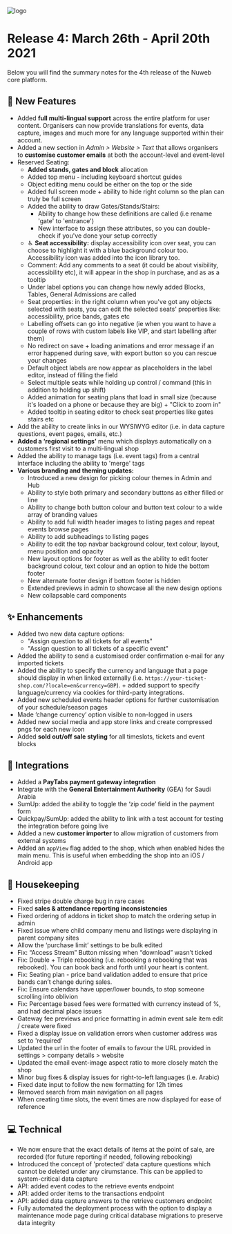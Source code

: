 ![logo](https://user-images.githubusercontent.com/57409655/115874120-a567c880-a43b-11eb-95ea-9297cfea6658.png)



# Release 4: March 26th - April 20th 2021
Below you will find the summary notes for the 4th release of the Nuweb core platform.

## 🚀 New Features
- Added **full multi-lingual support** across the entire platform for user content. Organisers can now provide translations for events, data capture, images and much more for any language supported within their account.
- Added a new section in _Admin > Website > Text_ that allows organisers to **customise customer emails** at both the account-level and event-level
- Reserved Seating:
  - **Added stands, gates and block** allocation
  - Added top menu - including keyboard shortcut guides
  - Object editing menu could be either on the top or the side
  - Added full screen mode + ability to hide right column so the plan can truly be full screen
  - Added the ability to draw Gates/Stands/Stairs:
    - Ability to change how these definitions are called (i.e rename 'gate' to 'entrance')
    - New interface to assign these attributes, so you can double-check if you've done your setup correctly
  - ♿︎ **Seat accessibility:** display accessibility icon over seat, you can choose to highlight it with a blue background colour too. Accessibility icon was added into the icon library too.
  - Comment: Add any comments to a seat (it could be about visibility, accessibility etc), it will appear in the shop in purchase, and as as a tooltip
  - Under label options you can change how newly added Blocks, Tables, General Admissions are called
  - Seat properties: in the right column when you've got any objects selected with seats, you can edit the selected seats' properties like: accessibility, price bands, gates etc
  - Labelling offsets can go into negative (ie when you want to have a couple of rows with custom labels like VIP, and start labelling after them)
  - No redirect on save + loading animations and error message if an error happened during save, with export button so you can rescue your changes
  - Default object labels are now appear as placeholders in the label editor, instead of filling the field
  - Select multiple seats while holding up control / command (this in addition to holding up shift)
  - Added animation for seating plans that load in small size (because it's loaded on a phone or because they are big) + "Click to zoom in"
  - Added tooltip in seating editor to check seat properties like gates stairs etc
- Add the ability to create links in our WYSIWYG editor (i.e. in data capture questions, event pages, emails, etc.)
- **Added a ‘regional settings’** menu which displays automatically on a customers first visit to a multi-lingual shop
- Added the ability to manage tags (i.e. event tags) from a central interface including the ability to 'merge' tags
- **Various branding and theming updates:**
  - Introduced a new design for picking colour themes in Admin and Hub
  - Ability to style both primary and secondary buttons as either filled or line
  - Ability to change both button colour and button text colour to a wide array of branding values
  - Ability to add full width header images to listing pages and repeat events browse pages
  - Ability to add subheadings to listing pages
  - Ability to edit the top navbar background colour, text colour, layout, menu position and opacity
  - New layout options for footer as well as the ability to edit footer background colour, text colour and an option to hide the bottom footer
  - New alternate footer design if bottom footer is hidden
  - Extended previews in admin to showcase all the new design options
  - New collapsable card components


## ✨ Enhancements
- Added two new data capture options:
  - "Assign question to all tickets for all events"
  - "Assign question to all tickets of a specific event"
- Added the ability to send a customised order confirmation e-mail for any imported tickets
- Added the ability to specify the currency and language that a page should display in when linked externally (i.e. `https://your-ticket-shop.com/?locale=en&currency=GBP`). + added support to specify language/currency via cookies for third-party integrations.
- Added new scheduled events header options for further customisation of your schedule/season pages
- Made ‘change currency’ option visible to non-logged in users
- Added new social media and app store links and create compressed pngs for each new icon
- Added **sold out/off sale styling** for all timeslots, tickets and event blocks


## 🤝 Integrations
- Added a **PayTabs payment gateway integration**
- Integrate with the **General Entertainment Authority** (GEA) for Saudi Arabia
- SumUp: added the ability to toggle the ‘zip code’ field in the payment form
- Quickpay/SumUp: added the ability to link with a test account for testing the integration before going live
- Added a new **customer importer** to allow migration of customers from external systems
- Added an `appView` flag added to the shop, which when enabled hides the main menu. This is useful when embedding the shop into an iOS / Android app


## 🧹 Housekeeping
- Fixed stripe double charge bug in rare cases
- Fixed **sales & attendance reporting inconsistencies**
- Fixed ordering of addons in ticket shop to match the ordering setup in admin
- Fixed issue where child company menu and listings were displaying in parent company sites
- Allow the ‘purchase limit’ settings to be bulk edited
- Fix: “Access Stream” Button missing when “download” wasn’t ticked
- Fix: Double + Triple rebooking (i.e. rebooking a rebooking that was rebooked). You can book back and forth until your heart is content.
- Fix: Seating plan - price band validation added to ensure that price bands can’t change during sales.
- Fix: Ensure calendars have upper/lower bounds, to stop someone scrolling into oblivion
- Fix: Percentage based fees were formatted with currency instead of %, and had decimal place issues
- Gateway fee previews and price formatting in admin event sale item edit / create were fixed
- Fixed a display issue on validation errors when customer address was set to 'required'
- Updated the url in the footer of emails to favour the URL provided in settings > company details > website
- Updated the email event-image aspect ratio to more closely match the shop
- Minor bug fixes & display issues for right-to-left languages (i.e. Arabic)
- Fixed date input to follow the new formatting for 12h times
- Removed search from main navigation on all pages
- When creating time slots, the event times are now displayed for ease of reference


## 💻 Technical
- We now ensure that the exact details of items at the point of sale, are recorded (for future reporting if needed, following rebooking)
- Introduced the concept of 'protected' data capture questions which cannot be deleted under any cirumstance. This can be applied to system-critical data capture
- API: added event codes to the retrieve events endpoint
- API: added order items to the transactions endpoint
- API: added data capture answers to the retrieve customers endpoint
- Fully automated the deployment process with the option to display a maintenance mode page during critical database migrations to preserve data integrity
